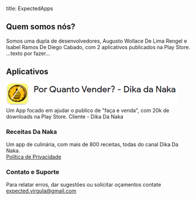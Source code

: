 title: ExpectedApps
## Quem somos nós?

Somos uma dupla de desenvolvedores, Augusto Wollace De Lima Rengel e Isabel Ramos De Diego Cabado, com 2 aplicativos publicados na Play Store. <br>
...texto por fazer...

## Aplicativos

![Image](icone_por_quanto_vender.png)
<br>
Um App focado em ajudar o publico de "faça e venda", com 20k de downloads na Play Store.
Cliente - Dika Da Naka

### Receitas Da Naka
Um app de culinária, com mais de 800 receitas, todas do canal Dika Da Naka.<br>
[Política de Privacidade](policy.html)

### Contato e Suporte

Para relatar erros, dar sugestões ou solicitar oçamentos contate [expected.virgula@gmail.com](mailto:expected.virgula@gmail.com)
